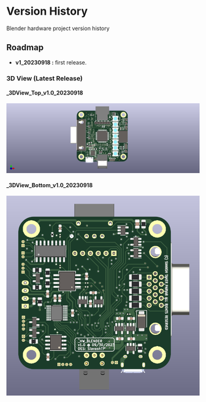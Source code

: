# Version History

Blender hardware project version history

## Roadmap

- __v1_20230918 :__ first release.

### 3D View (Latest Release)

#### _3DView_Top_v1.0_20230918
![_3DView_Top_v1_20230918](https://github.com/mend0z0/Blender/blob/main/Hardware/_Sub_HW_Blender/v1_20230918/Released%20Folder/v1.0%20-%2020230918/3D/3D%20View%20Pic/_3DView_Top_Blender_v1.0.png)

#### _3DView_Bottom_v1.0_20230918
![_3DView_Bottom_v1_20230918](https://github.com/mend0z0/Blender/blob/main/Hardware/_Sub_HW_Blender/v1_20230918/Released%20Folder/v1.0%20-%2020230918/Media%20Content/Picture/_3DView_Bottom_Blender_v1.0.png)